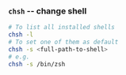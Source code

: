 ### `chsh` -- change shell
```bash
# To list all installed shells
chsh -l
# To set one of them as default
chsh -s <full-path-to-shell>
# e.g.
chsh -s /bin/zsh
```



